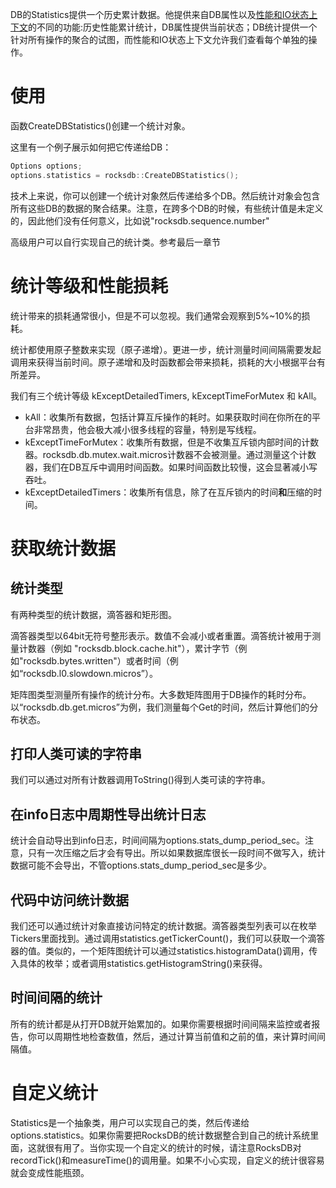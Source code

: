 DB的Statistics提供一个历史累计数据。他提供来自DB属性以及[性能和IO状态上下文]()的不同的功能:历史性能累计统计，DB属性提供当前状态；DB统计提供一个针对所有操作的聚合的试图，而性能和IO状态上下文允许我们查看每个单独的操作。

# 使用

函数CreateDBStatistics()创建一个统计对象。

这里有一个例子展示如何把它传递给DB：

```cpp
Options options;
options.statistics = rocksdb::CreateDBStatistics();
```

技术上来说，你可以创建一个统计对象然后传递给多个DB。然后统计对象会包含所有这些DB的数据的聚合结果。注意，在跨多个DB的时候，有些统计值是未定义的，因此他们没有任何意义，比如说"rocksdb.sequence.number"

高级用户可以自行实现自己的统计类。参考最后一章节

# 统计等级和性能损耗

统计带来的损耗通常很小，但是不可以忽视。我们通常会观察到5%~10%的损耗。

统计都使用原子整数来实现（原子递增）。更进一步，统计测量时间间隔需要发起调用来获得当前时间。原子递增和及时函数都会带来损耗，损耗的大小根据平台有所差异。

我们有三个统计等级 kExceptDetailedTimers, kExceptTimeForMutex 和 kAll。

- kAll：收集所有数据，包括计算互斥操作的耗时。如果获取时间在你所在的平台非常昂贵，他会极大减小很多线程的容量，特别是写线程。
- kExceptTimeForMutex：收集所有数据，但是不收集互斥锁内部时间的计数器。rocksdb.db.mutex.wait.micros计数器不会被测量。通过测量这个计数器，我们在DB互斥中调用时间函数。如果时间函数比较慢，这会显著减小写吞吐。
- kExceptDetailedTimers：收集所有信息，除了在互斥锁内的时间**和**压缩的时间。

# 获取统计数据

## 统计类型

有两种类型的统计数据，滴答器和矩形图。

滴答器类型以64bit无符号整形表示。数值不会减小或者重置。滴答统计被用于测量计数器（例如 "rocksdb.block.cache.hit"），累计字节（例如"rocksdb.bytes.written"）或者时间（例如“rocksdb.l0.slowdown.micros”）。

矩阵图类型测量所有操作的统计分布。大多数矩阵图用于DB操作的耗时分布。以“rocksdb.db.get.micros”为例，我们测量每个Get的时间，然后计算他们的分布状态。

## 打印人类可读的字符串

我们可以通过对所有计数器调用ToString()得到人类可读的字符串。

## 在info日志中周期性导出统计日志

统计会自动导出到info日志，时间间隔为options.stats_dump_period_sec。注意，只有一次压缩之后才会有导出。所以如果数据库很长一段时间不做写入，统计数据可能不会导出，不管options.stats_dump_period_sec是多少。

## 代码中访问统计数据

我们还可以通过统计对象直接访问特定的统计数据。滴答器类型列表可以在枚举Tickers里面找到。通过调用statistics.getTickerCount()，我们可以获取一个滴答器的值。类似的，一个矩阵图统计可以通过statistics.histogramData()调用，传入具体的枚举；或者调用statistics.getHistogramString()来获得。

## 时间间隔的统计

所有的统计都是从打开DB就开始累加的。如果你需要根据时间间隔来监控或者报告，你可以周期性地检查数值，然后，通过计算当前值和之前的值，来计算时间间隔值。

# 自定义统计

Statistics是一个抽象类，用户可以实现自己的类，然后传递给options.statistics。如果你需要把RocksDB的统计数据整合到自己的统计系统里面，这就很有用了。当你实现一个自定义的统计的时候，请注意RocksDB对recordTick()和measureTime()的调用量。如果不小心实现，自定义的统计很容易就会变成性能瓶颈。

